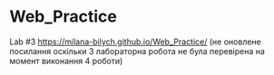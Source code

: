 # Web_Practice
Lab #3
https://milana-bilych.github.io/Web_Practice/
(не оновлене посилання оскільки 3 лабораторна робота не була перевірена на момент виконання 4 роботи)
